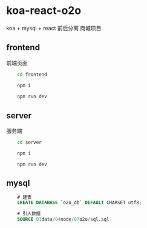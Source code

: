 # koa-react-o2o           
koa + mysql + react 前后分离 商城项目       

## frontend      
前端页面     
```bash
    cd frontend

    npm i 
    
    npm run dev
```

## server  
服务端     
```bash
    cd server

    npm i

    npm run dev

```

## mysql        
```sql
    # 建表
    CREATE DATABASE `o2o_db` DEFAULT CHARSET utf8;

    # 引入数据
    SOURCE 01data/04node/07o2o/sql.sql

```
